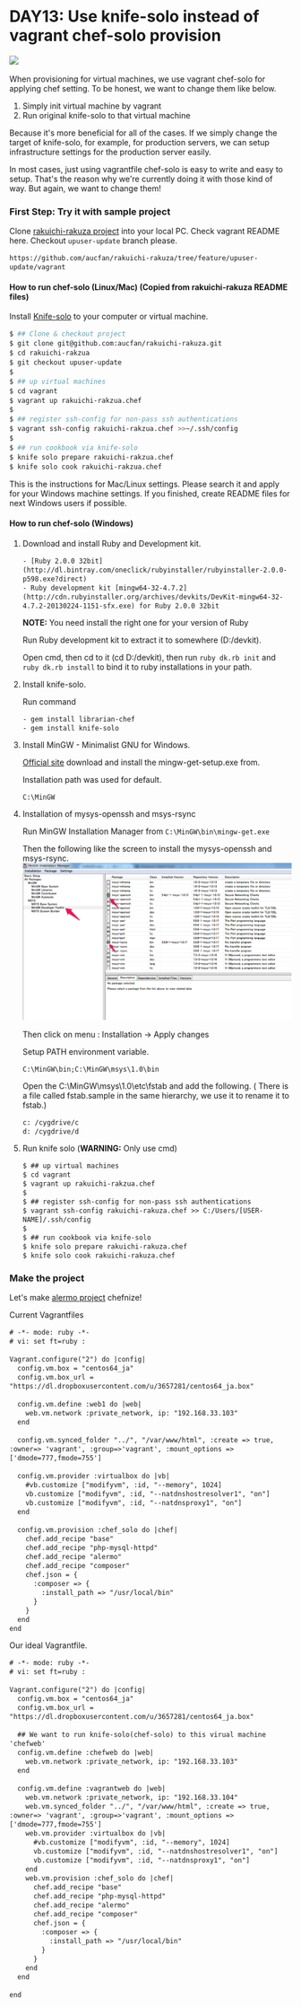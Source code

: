 DAY13: Use knife-solo instead of vagrant chef-solo provision
============================================================

![](img/day13_chefsolo.png)

When provisioning for virtual machines, we use vagrant chef-solo for applying chef setting.
To be honest, we want to change them like below.

1. Simply init virtual machine by vagrant
2. Run original knife-solo to that virtual machine

Because it's more beneficial for all of the cases.
If we simply change the target of knife-solo, for example, for production servers,
we can setup infrastructure settings for the production server easily.

In most cases, just using vagrantfile chef-solo is easy to write and easy to setup.
That's the reason why we're currently doing it with those kind of way. But again, we want to change them!


### First Step: Try it with sample project

Clone [rakuichi-rakuza project](https://github.com/aucfan/rakuichi-rakuza) into your local PC. Check vagrant README here. Checkout ``upuser-update`` branch please.

```
https://github.com/aucfan/rakuichi-rakuza/tree/feature/upuser-update/vagrant
```

#### How to run chef-solo (Linux/Mac) (Copied from rakuichi-rakuza README files)

Install [Knife-solo](http://matschaffer.github.io/knife-solo/) to your computer
or virtual machine.

```sh
$ ## Clone & checkout project
$ git clone git@github.com:aucfan/rakuichi-rakuza.git
$ cd rakuichi-rakzua
$ git checkout upuser-update
$
$ ## up virtual machines
$ cd vagrant
$ vagrant up rakuichi-rakzua.chef
$
$ ## register ssh-config for non-pass ssh authentications
$ vagrant ssh-config rakuichi-rakzua.chef >>~/.ssh/config
$
$ ## run cookbook via knife-solo
$ knife solo prepare rakuichi-rakzua.chef
$ knife solo cook rakuichi-rakzua.chef
```

This is the instructions for Mac/Linux settings.
Please search it and apply for your Windows machine settings.
If you finished, create README files for next Windows users if possible.


#### How to run chef-solo (Windows)

1.  Download and install Ruby and Development kit.

    ```
    - [Ruby 2.0.0 32bit](http://dl.bintray.com/oneclick/rubyinstaller/rubyinstaller-2.0.0-p598.exe?direct)
    - Ruby development kit [mingw64-32-4.7.2](http://cdn.rubyinstaller.org/archives/devkits/DevKit-mingw64-32-4.7.2-20130224-1151-sfx.exe) for Ruby 2.0.0 32bit
    ```

    **NOTE:** You need install the right one for your version of Ruby

    Run Ruby development kit to extract it to somewhere (D:/devkit).

    Open cmd, then cd to it (cd D:/devkit), then run ``` ruby dk.rb init ``` and ``` ruby dk.rb install ``` to bind it to ruby installations in your path.

2.  Install knife-solo.

    Run command

    ```
    - gem install librarian-chef
    - gem install knife-solo
    ```
    
3.  Install MinGW - Minimalist GNU for Windows.

    [Official site](http://sourceforge.net/projects/mingw/files/Installer/) download and install the mingw-get-setup.exe from.

    Installation path was used for default.

    ```
    C:\MinGW
    ```
    
4.  Installation of mysys-openssh and msys-rsync

    Run MinGW Installation Manager from ``` C:\MinGW\bin\mingw-get.exe ```

    Then the following like the screen to install the mysys-openssh and msys-rsync.
    ![](img/MinGW.png)

    Then click on menu : Installation -> Apply changes

    Setup PATH environment variable.
    ```
    C:\MinGW\bin;C:\MinGW\msys\1.0\bin
    ```

    Open the C:\MinGW\msys\1.0\etc\fstab and add the following. ( There is a file called fstab.sample in the same hierarchy, we use it to rename it to fstab.) 
    ```
    c: /cygdrive/c
    d: /cygdrive/d
    ```
    
5.  Run knife solo (**WARNING:** Only use cmd)

    ```
    $ ## up virtual machines
    $ cd vagrant
    $ vagrant up rakuichi-rakzua.chef
    $
    $ ## register ssh-config for non-pass ssh authentications
    $ vagrant ssh-config rakuichi-rakuza.chef >> C:/Users/[USER-NAME]/.ssh/config
    $
    $ ## run cookbook via knife-solo
    $ knife solo prepare rakuichi-rakuza.chef
    $ knife solo cook rakuichi-rakuza.chef
    ```

    
### Make the project

Let's make [alermo project](https://github.com/aucfan/alermo) chefnize!


Current Vagrantfiles

```
# -*- mode: ruby -*-
# vi: set ft=ruby :

Vagrant.configure("2") do |config|
  config.vm.box = "centos64_ja"
  config.vm.box_url = "https://dl.dropboxusercontent.com/u/3657281/centos64_ja.box"

  config.vm.define :web1 do |web|
    web.vm.network :private_network, ip: "192.168.33.103"
  end

  config.vm.synced_folder "../", "/var/www/html", :create => true, :owner=> 'vagrant', :group=>'vagrant', :mount_options => ['dmode=777,fmode=755']

  config.vm.provider :virtualbox do |vb|
    #vb.customize ["modifyvm", :id, "--memory", 1024]
    vb.customize ["modifyvm", :id, "--natdnshostresolver1", "on"]
    vb.customize ["modifyvm", :id, "--natdnsproxy1", "on"]
  end

  config.vm.provision :chef_solo do |chef|
    chef.add_recipe "base"
    chef.add_recipe "php-mysql-httpd"
    chef.add_recipe "alermo"
    chef.add_recipe "composer"
    chef.json = {
      :composer => {
        :install_path => "/usr/local/bin"
      }
    }
  end
end
```


Our ideal Vagrantfile.

```
# -*- mode: ruby -*-
# vi: set ft=ruby :

Vagrant.configure("2") do |config|
  config.vm.box = "centos64_ja"
  config.vm.box_url = "https://dl.dropboxusercontent.com/u/3657281/centos64_ja.box"

  ## We want to run knife-solo(chef-solo) to this virual machine 'chefweb'
  config.vm.define :chefweb do |web|
    web.vm.network :private_network, ip: "192.168.33.103"
  end

  config.vm.define :vagrantweb do |web|
    web.vm.network :private_network, ip: "192.168.33.104"
    web.vm.synced_folder "../", "/var/www/html", :create => true, :owner=> 'vagrant', :group=>'vagrant', :mount_options => ['dmode=777,fmode=755']
    web.vm.provider :virtualbox do |vb|
      #vb.customize ["modifyvm", :id, "--memory", 1024]
      vb.customize ["modifyvm", :id, "--natdnshostresolver1", "on"]
      vb.customize ["modifyvm", :id, "--natdnsproxy1", "on"]
    end
    web.vm.provision :chef_solo do |chef|
      chef.add_recipe "base"
      chef.add_recipe "php-mysql-httpd"
      chef.add_recipe "alermo"
      chef.add_recipe "composer"
      chef.json = {
        :composer => {
          :install_path => "/usr/local/bin"
        }
      }
    end
  end

end
```

